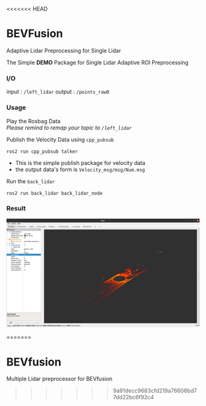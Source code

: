 <<<<<<< HEAD
# BEVFusion
Adaptive Lidar Preprocessing for Single Lidar

The Simple **DEMO** Package for Single Lidar Adaptive ROI Preprocessing  

### I/O
input : `/left_lidar`
output : `/points_raw0`

### Usage
Play the Rosbag Data  
*Please remind to remap your topic to `/left_lidar`*  

Publish the Velocity Data using `cpp_pubsub`
```Shell
ros2 run cpp_pubsub talker
```
- This is the simple publish package for velocity data
- the output data's form is `Velocity_msg/msg/Num.msg`
  
Run the `back_lidar`
</br>
```Shell
ros2 run back_lidar back_lidar_node
```

### Result
<img src="./imgs/picture.png"/>

=======
# BEVfusion
Multiple Lidar preprocessor for BEVfusion
>>>>>>> 9a91decc9683cfd219a76606bd77dd22bc6f92c4
